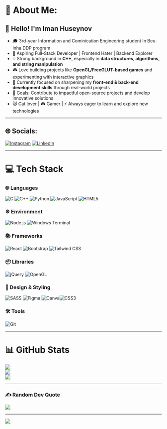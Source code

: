 # 💫 About Me:
## 👋 Hello! I'm Iman Huseynov  
- 🎓 3rd-year Information and Cominication Engineering student In Beu-Inha DDP program 
- 🚀 Aspiring Full-Stack Developer | Frontend Hater | Backend Explorer  
- 💡 Strong background in **C++**, especially in **data structures, algorithms, and string manipulation**  
- 🎮 Love building projects like **OpenGL/FreeGLUT-based games** and experimenting with interactive graphics  
- 🌱 Currently focused on sharpening my **front-end & back-end development skills** through real-world projects  
- 🎯 Goals: Contribute to impactful open-source projects and develop innovative solutions  
- 🐱 Cat lover | 🎮 Gamer | ⚡ Always eager to learn and explore new technologies  

---

## 🌐 Socials:
[![Instagram](https://img.shields.io/badge/Instagram-%23E4405F.svg?logo=Instagram&logoColor=white)](https://www.instagram.com/huseynofh06?igsh=MTc1MXQ0MmNhOHkzNw==) 
[![LinkedIn](https://img.shields.io/badge/LinkedIn-%230077B5.svg?logo=linkedin&logoColor=white)](https://www.linkedin.com/in/iman-hüseynov-630213327/)  

---

# 💻 Tech Stack

### 🌐 Languages
![C](https://img.shields.io/badge/c-%2300599C.svg?style=for-the-badge&logo=c&logoColor=white)  ![C++](https://img.shields.io/badge/c++-%2300599C.svg?style=for-the-badge&logo=c%2B%2B&logoColor=white)  ![Python](https://img.shields.io/badge/python-3670A0?style=for-the-badge&logo=python&logoColor=ffdd54)  ![JavaScript](https://img.shields.io/badge/javascript-%23323330.svg?style=for-the-badge&logo=javascript&logoColor=%23F7DF1E)  ![HTML5](https://img.shields.io/badge/html5-%23E34F26.svg?style=for-the-badge&logo=html5&logoColor=white) 


### ⚙️ Environment
![Node.js](https://img.shields.io/badge/Node.js-339933.svg?style=for-the-badge&logo=node.js&logoColor=white)   ![Windows Terminal](https://img.shields.io/badge/Windows%20Terminal-%234D4D4D.svg?style=for-the-badge&logo=windows-terminal&logoColor=white)  

### 📚 Frameworks
![React](https://img.shields.io/badge/React-61DAFB.svg?style=for-the-badge&logo=react&logoColor=black)   ![Bootstrap](https://img.shields.io/badge/bootstrap-%238511FA.svg?style=for-the-badge&logo=bootstrap&logoColor=white)   ![Tailwind CSS](https://img.shields.io/badge/Tailwind_CSS-38B2AC.svg?style=for-the-badge&logo=tailwind-css&logoColor=white)  

### 📦 Libraries
![jQuery](https://img.shields.io/badge/jQuery-0769AD.svg?style=for-the-badge&logo=jquery&logoColor=white)   ![OpenGL](https://img.shields.io/badge/OpenGL-5586A4.svg?style=for-the-badge&logo=opengl&logoColor=white)  

### 🎨 Design & Styling
![SASS](https://img.shields.io/badge/SASS-hotpink.svg?style=for-the-badge&logo=SASS&logoColor=white)   ![Figma](https://img.shields.io/badge/Figma-F24E1E.svg?style=for-the-badge&logo=figma&logoColor=white)   ![Canva](https://img.shields.io/badge/Canva-%2300C4CC.svg?style=for-the-badge&logo=Canva&logoColor=white)![CSS3](https://img.shields.io/badge/css3-%231572B6.svg?style=for-the-badge&logo=css3&logoColor=white)    

### 🛠️ Tools
![Git](https://img.shields.io/badge/Git-F05032.svg?style=for-the-badge&logo=git&logoColor=white)  

---

# 📊 GitHub Stats
![](https://github-readme-stats.vercel.app/api?username=Iman060&theme=blue_navy&hide_border=true&include_all_commits=false&count_private=false)<br/>
![](https://github-readme-streak-stats.herokuapp.com/?user=Iman060&theme=blue_navy&hide_border=true)<br/>
![](https://github-readme-stats.vercel.app/api/top-langs/?username=Iman060&theme=blue_navy&hide_border=true&include_all_commits=false&count_private=false&layout=compact)  

---

### ✍️ Random Dev Quote
![](https://quotes-github-readme.vercel.app/api?type=horizontal&theme=radical)

---

[![](https://visitcount.itsvg.in/api?id=Iman060&icon=0&color=0)](https://visitcount.itsvg.in)

<!-- Proudly created with GPRM ( https://gprm.itsvg.in ) -->
